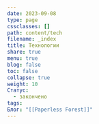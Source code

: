 ```yaml
---
date: 2023-09-08
type: page
cssclasses: []
path: content/tech
filename: _index
title: Технологии
share: true
menu: true
blog: false
toc: false
collapse: true
weight: 10
Статус:
  - закончено
tags: 
Блог: "[[Paperless Forest]]"
---
```


